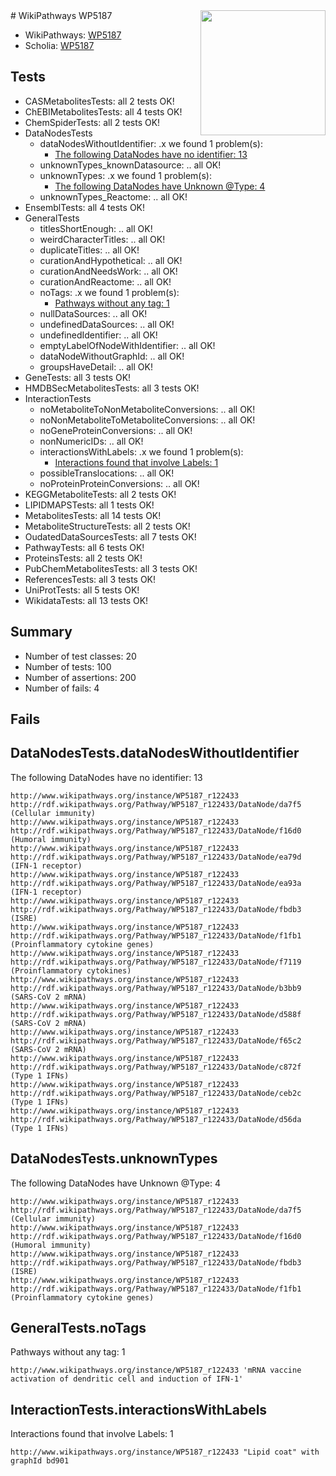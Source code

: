 <img style="float: right; width: 200px" src="https://upload.wikimedia.org/wikipedia/commons/thumb/8/83/Wplogo_with_text_500.png/640px-Wplogo_with_text_500.png" />
# WikiPathways WP5187

* WikiPathways: [WP5187](https://new.wikipathways.org/pathways/WP5187)
* Scholia: [WP5187](https://scholia.toolforge.org/wikipathways/WP5187)
## Tests
* CASMetabolitesTests: all 2 tests OK!
* ChEBIMetabolitesTests: all 4 tests OK!
* ChemSpiderTests: all 2 tests OK!
* DataNodesTests
    * dataNodesWithoutIdentifier: .x we found 1 problem(s):
        * [The following DataNodes have no identifier: 13](#8792c493)
    * unknownTypes_knownDatasource: .. all OK!
    * unknownTypes: .x we found 1 problem(s):
        * [The following DataNodes have Unknown @Type: 4](#839973e2)
    * unknownTypes_Reactome: .. all OK!
* EnsemblTests: all 4 tests OK!
* GeneralTests
    * titlesShortEnough: .. all OK!
    * weirdCharacterTitles: .. all OK!
    * duplicateTitles: .. all OK!
    * curationAndHypothetical: .. all OK!
    * curationAndNeedsWork: .. all OK!
    * curationAndReactome: .. all OK!
    * noTags: .x we found 1 problem(s):
        * [Pathways without any tag: 1](#b5a30a81)
    * nullDataSources: .. all OK!
    * undefinedDataSources: .. all OK!
    * undefinedIdentifier: .. all OK!
    * emptyLabelOfNodeWithIdentifier: .. all OK!
    * dataNodeWithoutGraphId: .. all OK!
    * groupsHaveDetail: .. all OK!
* GeneTests: all 3 tests OK!
* HMDBSecMetabolitesTests: all 3 tests OK!
* InteractionTests
    * noMetaboliteToNonMetaboliteConversions: .. all OK!
    * noNonMetaboliteToMetaboliteConversions: .. all OK!
    * noGeneProteinConversions: .. all OK!
    * nonNumericIDs: .. all OK!
    * interactionsWithLabels: .x we found 1 problem(s):
        * [Interactions found that involve Labels: 1](#630d2678)
    * possibleTranslocations: .. all OK!
    * noProteinProteinConversions: .. all OK!
* KEGGMetaboliteTests: all 2 tests OK!
* LIPIDMAPSTests: all 1 tests OK!
* MetabolitesTests: all 14 tests OK!
* MetaboliteStructureTests: all 2 tests OK!
* OudatedDataSourcesTests: all 7 tests OK!
* PathwayTests: all 6 tests OK!
* ProteinsTests: all 2 tests OK!
* PubChemMetabolitesTests: all 3 tests OK!
* ReferencesTests: all 3 tests OK!
* UniProtTests: all 5 tests OK!
* WikidataTests: all 13 tests OK!


## Summary

* Number of test classes: 20
* Number of tests: 100
* Number of assertions: 200
* Number of fails: 4

## Fails

<a name="8792c493" />

## DataNodesTests.dataNodesWithoutIdentifier

The following DataNodes have no identifier: 13
```
http://www.wikipathways.org/instance/WP5187_r122433 http://rdf.wikipathways.org/Pathway/WP5187_r122433/DataNode/da7f5 (Cellular immunity)
http://www.wikipathways.org/instance/WP5187_r122433 http://rdf.wikipathways.org/Pathway/WP5187_r122433/DataNode/f16d0 (Humoral immunity)
http://www.wikipathways.org/instance/WP5187_r122433 http://rdf.wikipathways.org/Pathway/WP5187_r122433/DataNode/ea79d (IFN-1 receptor)
http://www.wikipathways.org/instance/WP5187_r122433 http://rdf.wikipathways.org/Pathway/WP5187_r122433/DataNode/ea93a (IFN-1 receptor)
http://www.wikipathways.org/instance/WP5187_r122433 http://rdf.wikipathways.org/Pathway/WP5187_r122433/DataNode/fbdb3 (ISRE)
http://www.wikipathways.org/instance/WP5187_r122433 http://rdf.wikipathways.org/Pathway/WP5187_r122433/DataNode/f1fb1 (Proinflammatory cytokine genes)
http://www.wikipathways.org/instance/WP5187_r122433 http://rdf.wikipathways.org/Pathway/WP5187_r122433/DataNode/f7119 (Proinflammatory cytokines)
http://www.wikipathways.org/instance/WP5187_r122433 http://rdf.wikipathways.org/Pathway/WP5187_r122433/DataNode/b3bb9 (SARS-CoV 2 mRNA)
http://www.wikipathways.org/instance/WP5187_r122433 http://rdf.wikipathways.org/Pathway/WP5187_r122433/DataNode/d588f (SARS-CoV 2 mRNA)
http://www.wikipathways.org/instance/WP5187_r122433 http://rdf.wikipathways.org/Pathway/WP5187_r122433/DataNode/f65c2 (SARS-CoV 2 mRNA)
http://www.wikipathways.org/instance/WP5187_r122433 http://rdf.wikipathways.org/Pathway/WP5187_r122433/DataNode/c872f (Type 1 IFNs)
http://www.wikipathways.org/instance/WP5187_r122433 http://rdf.wikipathways.org/Pathway/WP5187_r122433/DataNode/ceb2c (Type 1 IFNs)
http://www.wikipathways.org/instance/WP5187_r122433 http://rdf.wikipathways.org/Pathway/WP5187_r122433/DataNode/d56da (Type 1 IFNs)
```

<a name="839973e2" />

## DataNodesTests.unknownTypes

The following DataNodes have Unknown @Type: 4
```
http://www.wikipathways.org/instance/WP5187_r122433 http://rdf.wikipathways.org/Pathway/WP5187_r122433/DataNode/da7f5 (Cellular immunity)
http://www.wikipathways.org/instance/WP5187_r122433 http://rdf.wikipathways.org/Pathway/WP5187_r122433/DataNode/f16d0 (Humoral immunity)
http://www.wikipathways.org/instance/WP5187_r122433 http://rdf.wikipathways.org/Pathway/WP5187_r122433/DataNode/fbdb3 (ISRE)
http://www.wikipathways.org/instance/WP5187_r122433 http://rdf.wikipathways.org/Pathway/WP5187_r122433/DataNode/f1fb1 (Proinflammatory cytokine genes)
```

<a name="b5a30a81" />

## GeneralTests.noTags

Pathways without any tag: 1
```
http://www.wikipathways.org/instance/WP5187_r122433 'mRNA vaccine activation of dendritic cell and induction of IFN-1' 
```

<a name="630d2678" />

## InteractionTests.interactionsWithLabels

Interactions found that involve Labels: 1
```
http://www.wikipathways.org/instance/WP5187_r122433 "Lipid coat" with graphId bd901
```

